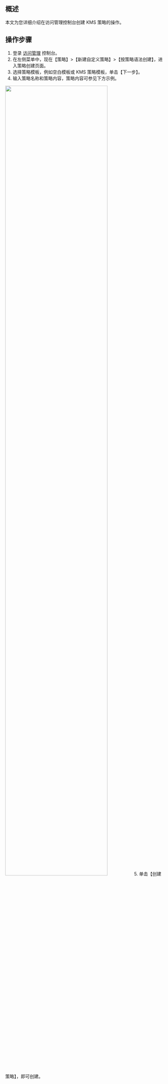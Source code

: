 ## 概述
本文为您详细介绍在访问管理控制台创建 KMS 策略的操作。

## 操作步骤
1. 登录 [访问管理](https://console.cloud.tencent.com/cam/overview) 控制台。
2. 在左侧菜单中，现在【策略】>【新建自定义策略】>【按策略语法创建】，进入策略创建页面。
3. 选择策略模板，例如空白模板或 KMS 策略模板，单击【下一步】。
4. 输入策略名称和策略内容，策略内容可参见下方示例。
<img src="https://main.qcloudimg.com/raw/1a9757deed55dc37144485ba7f83822c.jpg" width="80%">
5. 单击【创建策略】，即可创建。






